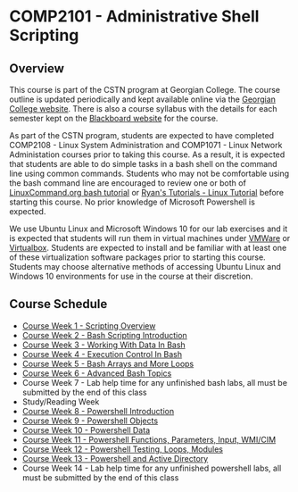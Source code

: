 # COMP2101 - Administrative Shell Scripting

## Overview
This course is part of the CSTN program at Georgian College. The course outline is updated periodically and kept available online via the [Georgian College website](https://georgiancollege.ca). There is also a course syllabus with the details for each semester kept on the [Blackboard website](https://gc.blackboard.com) for the course.

As part of the CSTN program, students are expected to have completed COMP2108 - Linux System Administration and COMP1071 - Linux Network Administation courses prior to taking this course. As a result, it is expected that students are able to do simple tasks in a bash shell on the command line using common commands. Students who may not be comfortable using the bash command line are encouraged to review one or both of [LinuxCommand.org bash tutorial](https://linuxcommand.org) or [Ryan's Tutorials - Linux Tutorial](ryanstutorials.net/linuxtutorial) before starting this course. No prior knowledge of Microsoft Powershell is expected.

We use Ubuntu Linux and Microsoft Windows 10 for our lab exercises and it is expected that students will run them in virtual machines under [VMWare](https://vmware.com) or [Virtualbox](https://www.virtualbox.org). Students are expected to install and be familiar with at least one of these virtualization software packages prior to starting this course. Students may choose alternative methods of accessing Ubuntu Linux and Windows 10 environments for use in the course at their discretion.

## Course Schedule
* [Course Week 1 - Scripting Overview](GCFlex/00-Scripting-Overview.md)
* [Course Week 2 - Bash Scripting Introduction](GCFlex/01-Bash-Scripting-Intro.md)
* [Course Week 3 - Working With Data In Bash](GCFlex/02-Bash-Working-With-Data.md)
* [Course Week 4 - Execution Control In Bash](GCFlex/03-Bash-Controlling-Execution.md)
* [Course Week 5 - Bash Arrays and More Loops](GCFlex/04-Bash-Unpredictable-Data.md)
* [Course Week 6 - Advanced Bash Topics](GCFlex/05-Bash-Advanced-Topics.md)
* Course Week 7 - Lab help time for any unfinished bash labs, all must be submitted by the end of this class
* Study/Reading Week
* [Course Week 8 - Powershell Introduction](GCFlex/09-Powershell-Intro.md)
* [Course Week 9 - Powershell Objects](GCFlex/10-Powershell-Objects.md)
* [Course Week 10 - Powershell Data](GCFlex/11-Powershell-Data.md)
* [Course Week 11 - Powershell Functions, Parameters, Input, WMI/CIM](GCFlex/12-Powershell-More.md)
* [Course Week 12 - Powershell Testing, Loops, Modules](GCFlex/13-Powershell-Even-More.md)
* [Course Week 13 - Powershell and Active Directory](GCFlex/14-Powershell-AD.md)
* Course Week 14 - Lab help time for any unfinished powershell labs, all must be submitted by the end of this class

